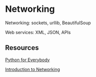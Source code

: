 # Networking

Networking: sockets, urllib, BeautifulSoup

Web services: XML, JSON, APIs

## Resources

[Python for Everybody](https://www.py4e.com/book.php)

[Introduction to Networking](http://do1.dr-chuck.net/net-intro/EN_us/net-intro.pdf)
